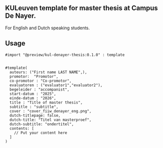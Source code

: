 ## KULeuven template for master thesis at Campus De Nayer.
For English and Dutch speaking students. 
## Usage
```typ
#import "@preview/kul-denayer-thesis:0.1.0" : template


#template(
  auteurs: ("First name LAST NAME",),
  promotor:  "Promotor",
  co-promotor : "Co-promotor",
  evaluatoren : ("evaluator1","evaluator2"),
  begeleider : "accompanist",
  start-datum : "2025",
  einde-datum : "2026",
  title : "Title of master thesis",
  subtitle : "subtitle",
  cover : "cover_fiiw_denayer_eng.png",
  dutch-titlepage: false,
  dutch-title: "Titel van masterproef",
  dutch-subtitle: "ondertitel",
  contents: [
    // Put your content here
  ]
)
```
